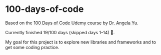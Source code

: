 # 100-days-of-code

Based on the [100 Days of Code Udemy course](https://www.udemy.com/course/100-days-of-code/) by [Dr. Angela Yu](https://github.com/angelabauer?tab=repositories).

Currently finished 19/100 days (skipped days 1-14) 🥳.

My goal for this project is to explore new libraries and frameworks and to get some coding practice.
